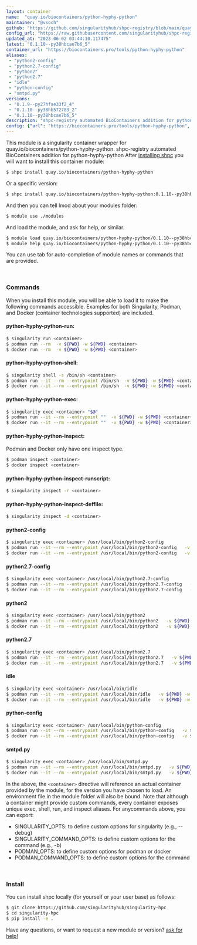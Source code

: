 ```yaml
---
layout: container
name:  "quay.io/biocontainers/python-hyphy-python"
maintainer: "@vsoch"
github: "https://github.com/singularityhub/shpc-registry/blob/main/quay.io/biocontainers/python-hyphy-python/container.yaml"
config_url: "https://raw.githubusercontent.com/singularityhub/shpc-registry/main/quay.io/biocontainers/python-hyphy-python/container.yaml"
updated_at: "2023-06-02 03:44:10.117475"
latest: "0.1.10--py38hbcae7b6_5"
container_url: "https://biocontainers.pro/tools/python-hyphy-python"
aliases:
 - "python2-config"
 - "python2.7-config"
 - "python2"
 - "python2.7"
 - "idle"
 - "python-config"
 - "smtpd.py"
versions:
 - "0.1.9--py27hfae33f2_4"
 - "0.1.10--py38hb572783_2"
 - "0.1.10--py38hbcae7b6_5"
description: "shpc-registry automated BioContainers addition for python-hyphy-python"
config: {"url": "https://biocontainers.pro/tools/python-hyphy-python", "maintainer": "@vsoch", "description": "shpc-registry automated BioContainers addition for python-hyphy-python", "latest": {"0.1.10--py38hbcae7b6_5": "sha256:3f09b08506010937b8e69d6174a89dabffa37bc2c322dc8de560225113d2ad88"}, "tags": {"0.1.9--py27hfae33f2_4": "sha256:134aa20159e65218ca6b46c3d4fd31fd7ba9f1530f16201dd10c485da72b95b2", "0.1.10--py38hb572783_2": "sha256:f84e1e078d0941aeab7ef51cd2a61f59489273f89f7c0a4e034cca76ddd95236", "0.1.10--py38hbcae7b6_5": "sha256:3f09b08506010937b8e69d6174a89dabffa37bc2c322dc8de560225113d2ad88"}, "docker": "quay.io/biocontainers/python-hyphy-python", "aliases": {"python2-config": "/usr/local/bin/python2-config", "python2.7-config": "/usr/local/bin/python2.7-config", "python2": "/usr/local/bin/python2", "python2.7": "/usr/local/bin/python2.7", "idle": "/usr/local/bin/idle", "python-config": "/usr/local/bin/python-config", "smtpd.py": "/usr/local/bin/smtpd.py"}}
---
```


This module is a singularity container wrapper for quay.io/biocontainers/python-hyphy-python.
shpc-registry automated BioContainers addition for python-hyphy-python
After [installing shpc](#install) you will want to install this container module:


```bash
$ shpc install quay.io/biocontainers/python-hyphy-python
```

Or a specific version:

```bash
$ shpc install quay.io/biocontainers/python-hyphy-python:0.1.10--py38hbcae7b6_5
```

And then you can tell lmod about your modules folder:

```bash
$ module use ./modules
```

And load the module, and ask for help, or similar.

```bash
$ module load quay.io/biocontainers/python-hyphy-python/0.1.10--py38hbcae7b6_5
$ module help quay.io/biocontainers/python-hyphy-python/0.1.10--py38hbcae7b6_5
```

You can use tab for auto-completion of module names or commands that are provided.

<br>

### Commands

When you install this module, you will be able to load it to make the following commands accessible.
Examples for both Singularity, Podman, and Docker (container technologies supported) are included.

#### python-hyphy-python-run:

```bash
$ singularity run <container>
$ podman run --rm  -v ${PWD} -w ${PWD} <container>
$ docker run --rm  -v ${PWD} -w ${PWD} <container>
```

#### python-hyphy-python-shell:

```bash
$ singularity shell -s /bin/sh <container>
$ podman run --it --rm --entrypoint /bin/sh  -v ${PWD} -w ${PWD} <container>
$ docker run --it --rm --entrypoint /bin/sh  -v ${PWD} -w ${PWD} <container>
```

#### python-hyphy-python-exec:

```bash
$ singularity exec <container> "$@"
$ podman run --it --rm --entrypoint ""  -v ${PWD} -w ${PWD} <container> "$@"
$ docker run --it --rm --entrypoint ""  -v ${PWD} -w ${PWD} <container> "$@"
```

#### python-hyphy-python-inspect:

Podman and Docker only have one inspect type.

```bash
$ podman inspect <container>
$ docker inspect <container>
```

#### python-hyphy-python-inspect-runscript:

```bash
$ singularity inspect -r <container>
```

#### python-hyphy-python-inspect-deffile:

```bash
$ singularity inspect -d <container>
```


#### python2-config

```bash
$ singularity exec <container> /usr/local/bin/python2-config
$ podman run --it --rm --entrypoint /usr/local/bin/python2-config   -v ${PWD} -w ${PWD} <container> -c " $@"
$ docker run --it --rm --entrypoint /usr/local/bin/python2-config   -v ${PWD} -w ${PWD} <container> -c " $@"
```


#### python2.7-config

```bash
$ singularity exec <container> /usr/local/bin/python2.7-config
$ podman run --it --rm --entrypoint /usr/local/bin/python2.7-config   -v ${PWD} -w ${PWD} <container> -c " $@"
$ docker run --it --rm --entrypoint /usr/local/bin/python2.7-config   -v ${PWD} -w ${PWD} <container> -c " $@"
```


#### python2

```bash
$ singularity exec <container> /usr/local/bin/python2
$ podman run --it --rm --entrypoint /usr/local/bin/python2   -v ${PWD} -w ${PWD} <container> -c " $@"
$ docker run --it --rm --entrypoint /usr/local/bin/python2   -v ${PWD} -w ${PWD} <container> -c " $@"
```


#### python2.7

```bash
$ singularity exec <container> /usr/local/bin/python2.7
$ podman run --it --rm --entrypoint /usr/local/bin/python2.7   -v ${PWD} -w ${PWD} <container> -c " $@"
$ docker run --it --rm --entrypoint /usr/local/bin/python2.7   -v ${PWD} -w ${PWD} <container> -c " $@"
```


#### idle

```bash
$ singularity exec <container> /usr/local/bin/idle
$ podman run --it --rm --entrypoint /usr/local/bin/idle   -v ${PWD} -w ${PWD} <container> -c " $@"
$ docker run --it --rm --entrypoint /usr/local/bin/idle   -v ${PWD} -w ${PWD} <container> -c " $@"
```


#### python-config

```bash
$ singularity exec <container> /usr/local/bin/python-config
$ podman run --it --rm --entrypoint /usr/local/bin/python-config   -v ${PWD} -w ${PWD} <container> -c " $@"
$ docker run --it --rm --entrypoint /usr/local/bin/python-config   -v ${PWD} -w ${PWD} <container> -c " $@"
```


#### smtpd.py

```bash
$ singularity exec <container> /usr/local/bin/smtpd.py
$ podman run --it --rm --entrypoint /usr/local/bin/smtpd.py   -v ${PWD} -w ${PWD} <container> -c " $@"
$ docker run --it --rm --entrypoint /usr/local/bin/smtpd.py   -v ${PWD} -w ${PWD} <container> -c " $@"
```



In the above, the `<container>` directive will reference an actual container provided
by the module, for the version you have chosen to load. An environment file in the
module folder will also be bound. Note that although a container
might provide custom commands, every container exposes unique exec, shell, run, and
inspect aliases. For anycommands above, you can export:

 - SINGULARITY_OPTS: to define custom options for singularity (e.g., --debug)
 - SINGULARITY_COMMAND_OPTS: to define custom options for the command (e.g., -b)
 - PODMAN_OPTS: to define custom options for podman or docker
 - PODMAN_COMMAND_OPTS: to define custom options for the command

<br>

### Install

You can install shpc locally (for yourself or your user base) as follows:

```bash
$ git clone https://github.com/singularityhub/singularity-hpc
$ cd singularity-hpc
$ pip install -e .
```

Have any questions, or want to request a new module or version? [ask for help!](https://github.com/singularityhub/singularity-hpc/issues)